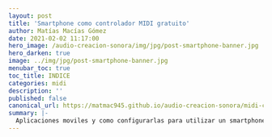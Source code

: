 ```yaml
---
layout: post
title: 'Smartphone como controlador MIDI gratuito'
author: Matías Macías Gómez
date: 2021-02-02 11:17:00
hero_image: /audio-creacion-sonora/img/jpg/post-smartphone-banner.jpg
hero_darken: true
image: ../img/jpg/post-smartphone-banner.jpg
menubar_toc: true
toc_title: INDICE
categories: midi
description: ''
published: false
canonical_url: https://matmac945.github.io/audio-creacion-sonora/midi-controllers/2021/02/02/smartphone-como-controlador-midi/
summary: |-
  Aplicaciones moviles y como configurarlas para utilizar un smartphone como controlador MIDI
---
```


